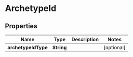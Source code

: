 # ArchetypeId

## Properties
Name | Type | Description | Notes
------------ | ------------- | ------------- | -------------
**archetypeIdType** | **String** |  |  [optional]
